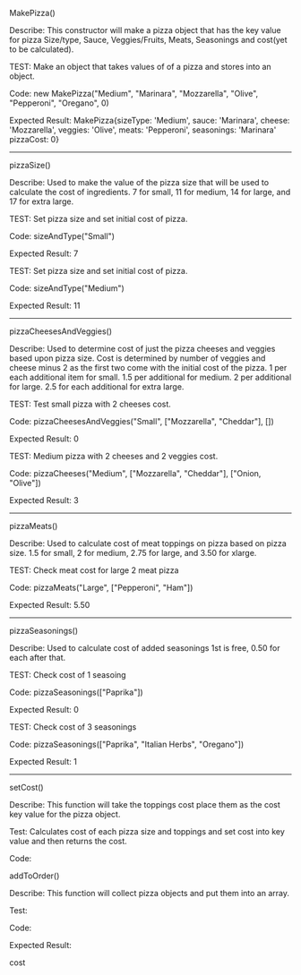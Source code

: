 MakePizza()

Describe: This constructor will make a pizza object that has the key value for pizza Size/type, Sauce, Veggies/Fruits, Meats, Seasonings and cost(yet to be calculated).

TEST: Make an object that takes values of of a pizza and stores into an object.

Code: new MakePizza("Medium", "Marinara", "Mozzarella", "Olive", "Pepperoni", "Oregano", 0)

Expected Result: MakePizza{sizeType: 'Medium', sauce: 'Marinara', cheese: 'Mozzarella', veggies: 'Olive', meats: 'Pepperoni', seasonings: 'Marinara' pizzaCost: 0}

------------------------------------------------

pizzaSize()

Describe: Used to make the value of the pizza size that will be used to calculate the cost of ingredients. 7 for small, 11 for medium, 14 for large, and 17 for extra large. 

TEST: Set pizza size and set initial cost of pizza.

Code: sizeAndType("Small")

Expected Result: 7

TEST: Set pizza size and set initial cost of pizza.

Code: sizeAndType("Medium")

Expected Result: 11

----------------------------------------------

pizzaCheesesAndVeggies()

Describe: Used to determine cost of just the pizza cheeses and veggies based upon pizza size. Cost is determined by number of veggies and cheese minus 2 as the first two come with the initial cost of the pizza. 1 per each additional item for small. 1.5 per additional for medium. 2 per additional for large. 2.5 for each additional for extra large.

TEST: Test small pizza with 2 cheeses cost.

Code: pizzaCheesesAndVeggies("Small", ["Mozzarella", "Cheddar"], [])

Expected Result: 0

TEST: Medium pizza with 2 cheeses and 2 veggies cost.

Code: pizzaCheeses("Medium", ["Mozzarella", "Cheddar"], ["Onion, "Olive"])

Expected Result: 3

------------------------------------------------

pizzaMeats()

Describe: Used to calculate cost of meat toppings on pizza based on pizza size. 1.5 for small, 2 for medium, 2.75 for large, and 3.50 for xlarge.

TEST: Check meat cost for large 2 meat pizza

Code: pizzaMeats("Large", ["Pepperoni", "Ham"])

Expected Result: 5.50

-------------------------------------

pizzaSeasonings()

Describe: Used to calculate cost of added seasonings 1st is free, 0.50 for each after that.

TEST: Check cost of 1 seasoing

Code: pizzaSeasonings(["Paprika"])

Expected Result: 0

TEST: Check cost of 3 seasonings

Code: pizzaSeasonings(["Paprika", "Italian Herbs", "Oregano"])

Expected Result: 1

-------------------------------------------------

setCost()

Describe: This function will take the toppings cost place them as the cost key value for the pizza object.

Test: Calculates cost of each pizza size and toppings and set cost into key value and then returns the cost.

Code:

addToOrder()

Describe: This function will collect pizza objects and put them into an array.

Test: 

Code:

Expected Result:

cost